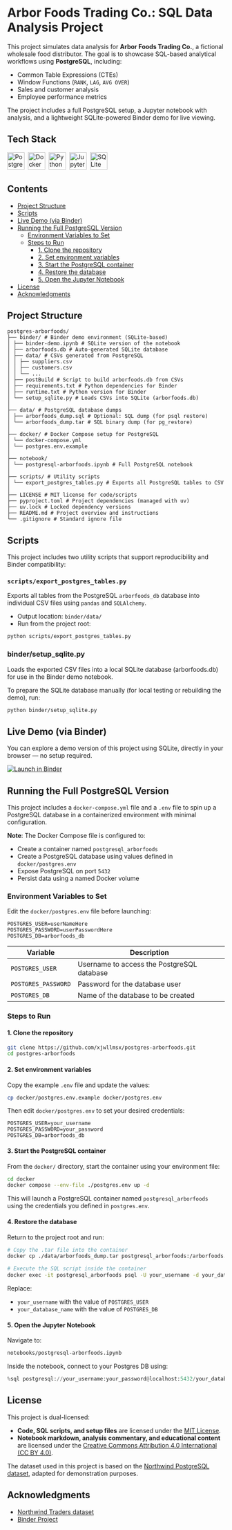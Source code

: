 # Arbor Foods Trading Co.: SQL Data Analysis Project

This project simulates data analysis for **Arbor Foods Trading Co.**, a fictional wholesale food distributor. The goal is to showcase SQL-based analytical workflows using **PostgreSQL**, including:

-   Common Table Expressions (CTEs)
-   Window Functions (`RANK`, `LAG`, `AVG OVER`)
-   Sales and customer analysis
-   Employee performance metrics

The project includes a full PostgreSQL setup, a Jupyter notebook with analysis, and a lightweight SQLite-powered Binder demo for live viewing.

## Tech Stack

<div>
  <img src="https://cdn.jsdelivr.net/gh/devicons/devicon/icons/postgresql/postgresql-original.svg" title="PostgreSQL" width="40" height="40" />&nbsp;
  <img src="https://cdn.jsdelivr.net/gh/devicons/devicon/icons/docker/docker-original.svg" title="Docker" width="40" height="40" />&nbsp;
  <img src="https://cdn.jsdelivr.net/gh/devicons/devicon/icons/python/python-original.svg" title="Python" width="40" height="40" />&nbsp;
  <img src="https://cdn.simpleicons.org/jupyter/F37626" title="Jupyter" width="40" height="40" />&nbsp;
  <img src="https://cdn.jsdelivr.net/gh/devicons/devicon/icons/sqlite/sqlite-original.svg" title="SQLite" width="40" height="40" />&nbsp;
</div>

## Contents

-   [Project Structure](#project-structure)
-   [Scripts](#scripts)
-   [Live Demo (via Binder)](#live-demo-via-binder)
-   [Running the Full PostgreSQL Version](#running-the-full-postgresql-version)
    -   [Environment Variables to Set](#environment-variables-to-set)
    -   [Steps to Run](#steps-to-run)
        -   [1. Clone the repository](#1-clone-the-repository)
        -   [2. Set environment variables](#2-set-environment-variables)
        -   [3. Start the PostgreSQL container](#3-start-the-postgresql-container)
        -   [4. Restore the database](#4-restore-the-database)
        -   [5. Open the Jupyter Notebook](#5-open-the-jupyter-notebook)
-   [License](#license)
-   [Acknowledgments](#acknowledgments)

## Project Structure

```
postgres-arborfoods/
├── binder/ # Binder demo environment (SQLite-based)
│ ├── binder-demo.ipynb # SQLite version of the notebook
│ ├── arborfoods.db # Auto-generated SQLite database
│ ├── data/ # CSVs generated from PostgreSQL
│ │ ├── suppliers.csv
│ │ ├── customers.csv
│ │ └── ...
│ ├── postBuild # Script to build arborfoods.db from CSVs
│ ├── requirements.txt # Python dependencies for Binder
│ ├── runtime.txt # Python version for Binder
│ └── setup_sqlite.py # Loads CSVs into SQLite (arborfoods.db)
│
├── data/ # PostgreSQL database dumps
│ ├── arborfoods_dump.sql # Optional: SQL dump (for psql restore)
│ └── arborfoods_dump.tar # SQL binary dump (for pg_restore)
│
├── docker/ # Docker Compose setup for PostgreSQL
│ └── docker-compose.yml
│ └── postgres.env.example
│
├── notebook/
│ └── postgresql-arborfoods.ipynb # Full PostgreSQL notebook
│
├── scripts/ # Utility scripts
│ └── export_postgres_tables.py # Exports all PostgreSQL tables to CSV
│
├── LICENSE # MIT license for code/scripts
├── pyproject.toml # Project dependencies (managed with uv)
├── uv.lock # Locked dependency versions
├── README.md # Project overview and instructions
└── .gitignore # Standard ignore file
```

## Scripts

This project includes two utility scripts that support reproducibility and Binder compatibility:

### `scripts/export_postgres_tables.py`

Exports all tables from the PostgreSQL `arborfoods_db` database into individual CSV files using `pandas` and `SQLAlchemy`.

-   Output location: `binder/data/`
-   Run from the project root:

```bash
python scripts/export_postgres_tables.py
```

### binder/setup_sqlite.py

Loads the exported CSV files into a local SQLite database (arborfoods.db) for use in the Binder demo notebook.

To prepare the SQLite database manually (for local testing or rebuilding the demo), run:

```bash
python binder/setup_sqlite.py
```

## Live Demo (via Binder)

You can explore a demo version of this project using SQLite, directly in your browser — no setup required.

[![Launch in Binder](https://mybinder.org/badge_logo.svg)](https://mybinder.org/v2/gh/xjwllmsx/postgres-arborfoods/HEAD?filepath=binder/binder-demo.ipynb)

## Running the Full PostgreSQL Version

This project includes a `docker-compose.yml` file and a `.env` file to spin up a PostgreSQL database in a containerized environment with minimal configuration.

**Note**: The Docker Compose file is configured to:

-   Create a container named `postgresql_arborfoods`
-   Create a PostgreSQL database using values defined in `docker/postgres.env`
-   Expose PostgreSQL on port `5432`
-   Persist data using a named Docker volume

### Environment Variables to Set

Edit the `docker/postgres.env` file before launching:

```env
POSTGRES_USER=userNameHere
POSTGRES_PASSWORD=userPasswordHere
POSTGRES_DB=arborfoods_db
```

| Variable            | Description                                |
| ------------------- | ------------------------------------------ |
| `POSTGRES_USER`     | Username to access the PostgreSQL database |
| `POSTGRES_PASSWORD` | Password for the database user             |
| `POSTGRES_DB`       | Name of the database to be created         |

### Steps to Run

#### 1. Clone the repository

```bash
git clone https://github.com/xjwllmsx/postgres-arborfoods.git
cd postgres-arborfoods
```

#### 2. Set environment variables

Copy the example `.env` file and update the values:

```bash
cp docker/postgres.env.example docker/postgres.env
```

Then edit `docker/postgres.env` to set your desired credentials:

```env
POSTGRES_USER=your_username
POSTGRES_PASSWORD=your_password
POSTGRES_DB=arborfoods_db
```

#### 3. Start the PostgreSQL container

From the `docker/` directory, start the container using your environment file:

```bash
cd docker
docker compose --env-file ./postgres.env up -d
```

This will launch a PostgreSQL container named `postgresql_arborfoods` using the credentials you defined in `postgres.env`.

#### 4. Restore the database

Return to the project root and run:

```bash
# Copy the .tar file into the container
docker cp ./data/arborfoods_dump.tar postgresql_arborfoods:/arborfoods.tar

# Execute the SQL script inside the container
docker exec -it postgresql_arborfoods psql -U your_username -d your_database_name -f /arborfoods.tar
```

Replace:

-   `your_username` with the value of `POSTGRES_USER`
-   `your_database_name` with the value of `POSTGRES_DB`

#### 5. Open the Jupyter Notebook

Navigate to:

```bash
notebooks/postgresql-arborfoods.ipynb
```

Inside the notebook, connect to your Postgres DB using:

```python
%sql postgresql://your_username:your_password@localhost:5432/your_database_name
```

## License

This project is dual-licensed:

-   **Code, SQL scripts, and setup files** are licensed under the [MIT License](LICENSE).
-   **Notebook markdown, analysis commentary, and educational content** are licensed under the [Creative Commons Attribution 4.0 International (CC BY 4.0)](https://creativecommons.org/licenses/by/4.0/).

The dataset used in this project is based on the [Northwind PostgreSQL dataset](https://github.com/pthom/northwind_psql/tree/master), adapted for demonstration purposes.

## Acknowledgments

-   [Northwind Traders dataset](https://github.com/pthom/northwind_psql/tree/master)
-   [Binder Project](https://mybinder.org/)
